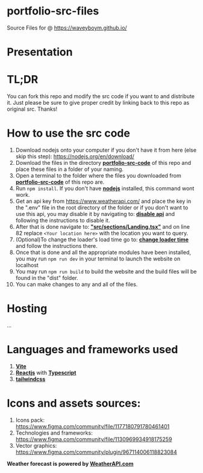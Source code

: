 # portfolio-src-files
Source Files for @ https://waveyboym.github.io/

# Presentation


# TL;DR
You can fork this repo and modify the src code if you want to and distribute it. Just please be sure to give proper credit by linking back to this repo as original src. Thanks!

# How to use the src code
1. Download nodejs onto your computer if you don't have it from here (else skip this step): https://nodejs.org/en/download/
2. Download the files in the directory **<a href="https://github.com/waveyboym/portfolio-src-files/tree/main/portfolio-src-code" target="_blank" title="portfolio-src-code">portfolio-src-code</a>** of this repo and place these files in a folder of your naming.
3. Open a terminal to the folder where the files you downloaded from **<a href="https://github.com/waveyboym/portfolio-src-files/tree/main/portfolio-src-code" target="_blank" title="portfolio-src-code">portfolio-src-code</a>** of this repo are.
4. Run `npm install`. If you don't have  **<a href="https://nodejs.org/en/download/" target="_blank" title="nodejs">nodejs</a>** installed, this command wont work.
5. Get an api key from https://www.weatherapi.com/ and place the key in the ".env" file in the root directory of the folder or if you don't want to use this api, you may disable it by navigating to: **<a href="https://github.com/waveyboym/portfolio-src-files/blob/main/portfolio-src-code/disableAPI.txt" target="_blank" title="disable api">disable api</a>** and following the instructions to disable it.
6. After that is done navigate to: **<a href="https://github.com/waveyboym/portfolio-src-files/blob/main/portfolio-src-code/src/sections/Landing.tsx" target="_blank">"src/sections/Landing.tsx"</a>** and on line 82 replace `<Your location here>` with the location you want to query.
7. (Optional)To change the loader's load time go to: **<a href="https://github.com/waveyboym/portfolio-src-files/blob/main/portfolio-src-code/changeLoaderTime.txt" target="_blank" title="change loader time">change loader time</a>** and follow the instructions there.
8. Once that is done and all the appropriate modules have been installed, you may run `npm run dev` in your terminal to launch the website on localhost
9. You may run `npm run build` to build the website and the build files will be found in the "dist" folder.
10. You can make changes to any and all of the files.

# Hosting
...

# Languages and frameworks used
1. **<a href="https://vitejs.dev/" target="_blank" title="Vite">Vite</a>**
2. **<a href="https://reactjs.org" target="_blank" title="reactjs">Reactjs</a>** with **<a href="https://www.typescriptlang.org/" target="_blank" title="typescript">Typescript</a>**
3. **<a href="https://tailwindcss.com" target="_blank" title="Vite">tailwindcss</a>**

# Icons and assets sources:
1. Icons pack: https://www.figma.com/community/file/1177180791780461401
2. Technologies and frameworks: https://www.figma.com/community/file/1130969934918175259
3. Vector graphics: https://www.figma.com/community/plugin/967114006118823084

**Weather forecast is powered by&nbsp;<a href="https://www.weatherapi.com/" target="_blank" title="Free Weather API">WeatherAPI.com</a>**
